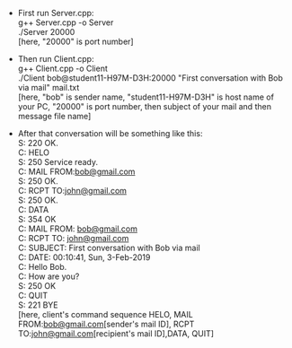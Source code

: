 * First run Server.cpp:  
g++ Server.cpp -o Server  
./Server 20000  
[here, "20000" is port number]  
  
* Then run Client.cpp:  
g++ Client.cpp -o Client  
./Client bob@student11-H97M-D3H:20000 "First conversation with Bob via mail" mail.txt  
[here, "bob" is sender name, "student11-H97M-D3H" is host name of your PC, "20000" is port number, then subject of your mail and then message file name]  
  
* After that conversation will be something like this:  
S: 220 OK.  
C: HELO  
S: 250 Service ready.  
C: MAIL FROM:bob@gmail.com  
S: 250 OK.  
C: RCPT TO:john@gmail.com  
S: 250 OK.  
C: DATA  
S: 354 OK  
C: MAIL FROM: bob@gmail.com  
C: RCPT TO: john@gmail.com  
C: SUBJECT: First conversation with Bob via mail  
C: DATE: 00:10:41, Sun, 3-Feb-2019  
C: Hello Bob.  
C: How are you?  
S: 250 OK  
C: QUIT  
S: 221 BYE  
[here, client's command sequence HELO, MAIL FROM:bob@gmail.com[sender's mail ID], RCPT TO:john@gmail.com[recipient's mail ID],DATA, QUIT]  
